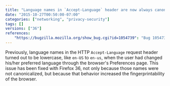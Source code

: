 ```yaml
---
title: "Language names in `Accept-Language` header are now always canonicalized"
date: "2015-10-27T00:50:00-07:00"
categories: ["networking", "privacy-security"]
tags: []
versions: ["36"]
references:
    "https://bugzilla.mozilla.org/show_bug.cgi?id=1054739": "Bug 1054739 - Reduce HTTP Accept-Language Entropy"
---
```

Previously, language names in the HTTP `Accept-Language` request header turned out to be lowercase, like `en-US` to `en-us`, when the user had changed his/her preferred language through the browser's Preferences page. This issue has been fixed with Firefox 36, not only because those names were not canonicalized, but because that behavior increased the fingerprintability of the browser.
